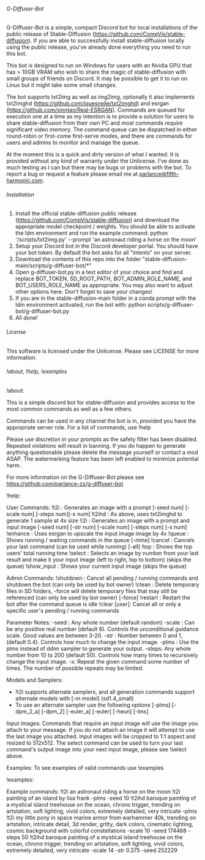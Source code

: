 ######  G-Diffuser-Bot ######

  G-Diffuser-Bot is a simple, compact Discord bot for local installations of the public release of Stable-Diffusion (https://github.com/CompVis/stable-diffusion).
  If you are able to successfully install stable-diffusion locally using the public release, you've already done everything you need to run this bot.
  
  This bot is designed to run on Windows for users with an Nvidia GPU that has > 10GB VRAM who wish to share the magic of stable-diffusion with small groups of friends on Discord. It may be possible to get it to run on Linux but it might take some small changes.
  
  The bot supports txt2img as well as img2img, optionally it also implements txt2imghd (https://github.com/jquesnelle/txt2imghd) and esrgan (https://github.com/xinntao/Real-ESRGAN).
  Commands are queued for execution one at a time as my intention is to provide a solution for users to share stable-diffusion from their own PC and most commands require significant video memory.
  The command queue can be dispatched in either round-robin or first-come first-serve modes, and there are commands for users and admins to monitor and manage the queue.

  At the moment this is a quick and dirty version of what I wanted. It is provided without any kind of warranty under the Unlicense.
  I've done as much testing as I can but there may be bugs or problems with the bot. To report a bug or request a feature please email me at parlance@fifth-harmonic.com.
  
######  Installation ######

  1. Install the official stable-diffusion public release (https://github.com/CompVis/stable-diffusion) and download the appropriate model checkpoint / weights.
     You should be able to activate the ldm environment and run the example command: python '/scripts/txt2img.py' --prompt 'an astronaut riding a horse on the moon'
  2. Setup your Discord bot in the Discord developer portal. You should have your bot token. By default the bot asks for all "intents" on your server.
  3. Download the contents of this repo into the folder "stable-diffusion-main/scripts/g-diffuser-bot/*"
  4. Open g-diffuser-bot.py in a text editor of your choice and find and replace BOT_TOKEN, SD_ROOT_PATH, BOT_ADMIN_ROLE_NAME, and BOT_USERS_ROLE_NAME as appropriate.
     You may also want to adjust other options here. Don't forget to save your changes!
  5. If you are in the stable-diffusion-main folder in a conda prompt with the ldm environment activated,
     run the bot with: python scripts/g-diffuser-bot/g-diffuser-bot.py
  6. All done!
  
######  License ######

  This software is licensed under the Unlicense. Please see LICENSE for more information.
  
######  !about, !help, !examples ######

!about:

This is a simple discord bot for stable-diffusion and provides access to the most common commands as well as a few others.

Commands can be used in any channel the bot is in, provided you have the appropriate server role. For a list of commands, use !help

Please use discretion in your prompts as the safety filter has been disabled. Repeated violations will result in banning.
If you do happen to generate anything questionable please delete the message yourself or contact a mod ASAP. The watermarking feature has been left enabled to minimize potential harm.

For more information on the G-Diffuser-Bot please see https://github.com/parlance-zz/g-diffuser-bot

!help:

User Commands:
  !t2i : Generates an image with a prompt [-seed num] [-scale num] [-steps num][-x num]
  !t2ihd : As above, uses txt2imghd to generate 1 sample at 4x size
  !i2i : Generates an image with a prompt and input image [-seed num] [-str num] [-scale num] [-steps num] [-x num] 
  !enhance : Uses esrgan to upscale the input image image by 4x
  !queue : Shows running / waiting commands in the queue [-mine]
  !cancel : Cancels your last command (can be used while running) [-all]
  !top : Shows the top users' total running time
  !select : Selects an image by number from your last result and make it your input image (left to right, top to bottom) (skips the queue)
  !show_input : Shows your current input image (skips the queue)
 
Admin Commands:
  !shutdown : Cancel all pending / running commands and shutdown the bot (can only be used by bot owner)
  !clean : Delete temporary files in SD folders, -force will delete temporary files that may still be referenced (can only be used by bot owner) [-force]
  !restart : Restart the bot after the command queue is idle
  !clear [user]: Cancel all or only a specific user's pending / running commands

Parameter Notes:
  -seed : Any whole number (default random)
  -scale : Can be any positive real number (default 6). Controls the unconditional guidance scale. Good values are between 3-20.
  -str : Number between 0 and 1, (default 0.4). Controls how much to change the input image. 
  -plms : Use the plms instead of ddim sampler to generate your output.
  -steps: Any whole number from 10 to 200 (default 50). Controls how many times to recursively change the input image.
  -x: Repeat the given command some number of times. The number of possible repeats may be limited.

Models and Samplers:
 - !t2i supports alternate samplers, and all generation commands support alternate models with [-m model] (sd1.4_small)
 - To use an alternate sampler use the following options [-plms] [-dpm_2_a] [-dpm_2] [-euler_a] [-euler] [-heun] [-lms]
 
Input images:
  Commands that require an input image will use the image you attach to your message. If you do not attach an image it will attempt to use the last image you attached.
  Input images will be cropped to 1:1 aspect and resized to 512x512.
  The select command can be used to turn your last command's output image into your next input image, please see !select above.

Examples:
  To see examples of valid commands use !examples
  
!examples:

Example commands:
!t2i an astronaut riding a horse on the moon
!t2i painting of an island by lisa frank -plms -seed 10
!t2ihd baroque painting of a mystical island treehouse on the ocean, chrono trigger, trending on artstation, soft lighting, vivid colors, extremely detailed, very intricate -plms
!t2i my little pony in space marine armor from warhammer 40k, trending on artstation, intricate detail, 3d render, gritty, dark colors, cinematic lighting, cosmic background with colorful constellations -scale 10 -seed 174468 -steps 50
!t2ihd baroque painting of a mystical island treehouse on the ocean, chrono trigger, trending on artstation, soft lighting, vivid colors, extremely detailed, very intricate -scale 14 -str 0.375 -seed 252229

